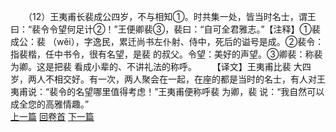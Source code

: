 　　（12）王夷甫长裴成公四岁，不与相知①。时共集一处，皆当时名士，谓王曰：“裴令令望何足计②！”王便卿裴③，裴曰：“自可全君雅志。”【注释】①裴成公：裴 （wěi），字逸民，累迁尚书左仆射、侍中，死后的谥号是成。②裴令：指裴楷，任中书令，很有名望，是裴 的叔父。令望：美好的声望。③卿裴：称裴为卿。这是把裴 看成小辈的、不讲礼法的称呼。
　　【译文】王夷甫比裴 大四岁，两人不相交好。有一次，两人聚会在一起，在座的都是当时的名士，有人对王夷甫说：“裴令的名望哪里值得考虑！”王夷甫便称呼裴 为卿，裴 说：“我自然可以成全您的高雅情趣。”
<br>[上一篇](06_11) [回卷首](06_00) [下一篇](06_13)
